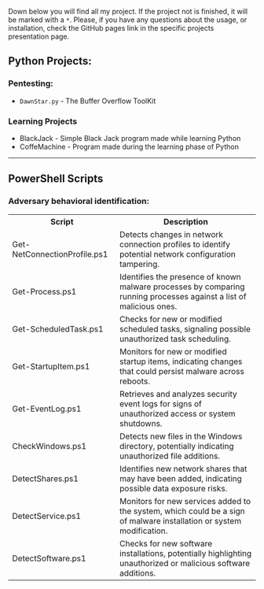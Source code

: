 
Down below you will find all my project. If the project not is finished, it will be marked with a `*`.
Please, if you have any questions about the usage, or installation, check the GitHub pages link in the specific projects presentation page.

## Python Projects: 

### Pentesting:
- `DawnStar.py` - The Buffer Overflow ToolKit

### Learning Projects
- BlackJack - Simple Black Jack program made while learning Python
- CoffeMachine - Program made during the learning phase of Python

-----------------
## PowerShell Scripts

### Adversary behavioral identification:
<table>
  <tr>
    <th>Script</th>
    <th>Description</th>
  </tr>
  <tr>
    <td>Get-NetConnectionProfile.ps1</td>
    <td>Detects changes in network connection profiles to identify potential network configuration tampering.</td>
  </tr>
  <tr>
    <td>Get-Process.ps1</td>
    <td>Identifies the presence of known malware processes by comparing running processes against a list of malicious ones.</td>
  </tr>
  <tr>
    <td>Get-ScheduledTask.ps1</td>
    <td>Checks for new or modified scheduled tasks, signaling possible unauthorized task scheduling.</td>
  </tr>
  <tr>
    <td>Get-StartupItem.ps1</td>
    <td>Monitors for new or modified startup items, indicating changes that could persist malware across reboots.</td>
  </tr>
  <tr>
    <td>Get-EventLog.ps1</td>
    <td>Retrieves and analyzes security event logs for signs of unauthorized access or system shutdowns.</td>
  </tr>
  <tr>
    <td>CheckWindows.ps1</td>
    <td>Detects new files in the Windows directory, potentially indicating unauthorized file additions.</td>
  </tr>
  <tr>
    <td>DetectShares.ps1</td>
    <td>Identifies new network shares that may have been added, indicating possible data exposure risks.</td>
  </tr>
  <tr>
    <td>DetectService.ps1</td>
    <td>Monitors for new services added to the system, which could be a sign of malware installation or system modification.</td>
  </tr>
  <tr>
    <td>DetectSoftware.ps1</td>
    <td>Checks for new software installations, potentially highlighting unauthorized or malicious software additions.</td>
  </tr>
</table>

